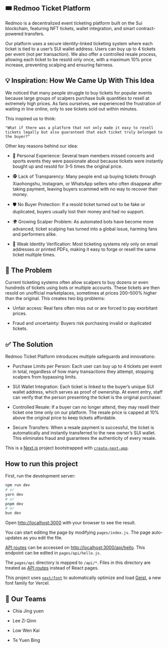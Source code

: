 
## 🎟️ Redmoo Ticket Platform

Redmoo is a decentralized event ticketing platform built on the Sui blockchain, featuring NFT tickets, wallet integration, and smart contract-powered transfers.

Our platform uses a secure identity-linked ticketing system where each ticket is tied to a user’s SUI wallet address. Users can buy up to 4 tickets per event (not per transaction). We also offer a controlled resale process, allowing each ticket to be resold only once, with a maximum 10% price increase, preventing scalping and ensuring fairness.

## 💡 Inspiration: How We Came Up With This Idea

We noticed that many people struggle to buy tickets for popular events because large groups of scalpers purchase bulk quantities to resell at extremely high prices. As fans ourselves, we experienced the frustration of waiting in line online, only to see tickets sold out within minutes.

This inspired us to think:

    "What if there was a platform that not only made it easy to resell tickets legally but also guaranteed that each ticket truly belonged to the buyer?"

Other key reasons behind our idea:

   - 🎯 Personal Experience: Several team members missed concerts and sports events they were passionate about because tickets were instantly bought up and resold for 3–5 times the original price.

   - 🕵️ Lack of Transparency: Many people end up buying tickets through Xiaohongshu, Instagram, or WhatsApp sellers who often disappear after taking payment, leaving buyers scammed with no way to recover their money.

   - 🛡️ No Buyer Protection: If a resold ticket turned out to be fake or duplicated, buyers usually lost their money and had no support.

   - 🌍 Growing Scalper Problem: As automated bots have become more advanced, ticket scalping has turned into a global issue, harming fans and performers alike.

   - 🪪 Weak Identity Verification: Most ticketing systems rely only on email addresses or printed PDFs, making it easy to forge or resell the same ticket multiple times.

## 🚨 The Problem

Current ticketing systems often allow scalpers to buy dozens or even hundreds of tickets using bots or multiple accounts. These tickets are then resold on unofficial marketplaces, sometimes at prices 200–500% higher than the original. This creates two big problems:

   - Unfair access: Real fans often miss out or are forced to pay exorbitant prices.

   - Fraud and uncertainty: Buyers risk purchasing invalid or duplicated tickets.

## ✅ The Solution

Redmoo Ticket Platform introduces multiple safeguards and innovations:

   - Purchase Limits per Person: Each user can buy up to 4 tickets per event in total, regardless of how many transactions they attempt, stopping scalpers from bypassing limits.

   - SUI Wallet Integration: Each ticket is linked to the buyer’s unique SUI wallet address, which serves as proof of ownership. At event entry, staff can verify that the person presenting the ticket is the original purchaser.

   - Controlled Resale: If a buyer can no longer attend, they may resell their ticket one time only on our platform. The resale price is capped at 10% above the original price to keep tickets affordable.

   - Secure Transfers: When a resale payment is successful, the ticket is automatically and instantly transferred to the new owner’s SUI wallet. This eliminates fraud and guarantees the authenticity of every resale.



This is a [Next.js](https://nextjs.org) project bootstrapped with [`create-next-app`](https://nextjs.org/docs/pages/api-reference/create-next-app).

## How to run this project

First, run the development server:

```bash
npm run dev
# or
yarn dev
# or
pnpm dev
# or
bun dev
```

Open [http://localhost:3000](http://localhost:3000) with your browser to see the result.

You can start editing the page by modifying `pages/index.js`. The page auto-updates as you edit the file.

[API routes](https://nextjs.org/docs/pages/building-your-application/routing/api-routes) can be accessed on [http://localhost:3000/api/hello](http://localhost:3000/api/hello). This endpoint can be edited in `pages/api/hello.js`.

The `pages/api` directory is mapped to `/api/*`. Files in this directory are treated as [API routes](https://nextjs.org/docs/pages/building-your-application/routing/api-routes) instead of React pages.

This project uses [`next/font`](https://nextjs.org/docs/pages/building-your-application/optimizing/fonts) to automatically optimize and load [Geist](https://vercel.com/font), a new font family for Vercel.

## 👥 Our Teams

- Chia Jing yuen

- Lee Zi Qinn

- Low Wen Kai

- Te Yuen Bing
